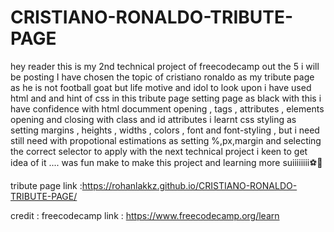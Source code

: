 # CRISTIANO-RONALDO-TRIBUTE-PAGE
hey reader 
this is my 2nd technical project of freecodecamp out the 5 i will be posting 
I have chosen the topic of cristiano ronaldo as my tribute page as he is not football goat but life motive and idol to look upon
i have used html and and hint of css in this tribute page setting page as black 
with this i have confidence with html documment opening , tags , attributes , elements opening and closing with class and id attributes
i learnt css styling as setting margins , heights , widths , colors , font and font-styling , but i need still need with propotional estimations 
as setting %,px,margin and selecting the correct selector to apply with the next technical project i keen to get idea of it ....
was fun make to make this project and learning more 
suiiiiiiii⚽🐐

tribute page link :https://rohanlakkz.github.io/CRISTIANO-RONALDO-TRIBUTE-PAGE/

credit : freecodecamp
link : https://www.freecodecamp.org/learn

